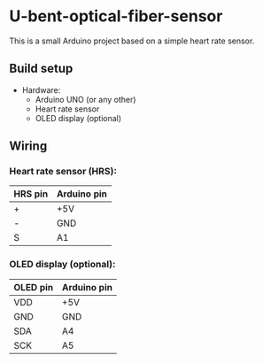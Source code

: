 # U-bent-optical-fiber-sensor

This is a small Arduino project based on a simple heart rate sensor.

## Build setup

* Hardware:
	* Arduino UNO (or any other)
	* Heart rate sensor
  * OLED display (optional)

## Wiring

### Heart rate sensor (HRS):

HRS pin | Arduino pin
--- | ---
\+ | +5V
\- | GND
S | A1

### OLED display (optional):

OLED pin | Arduino pin
--- | ---
VDD | +5V
GND | GND
SDA | A4
SCK | A5
